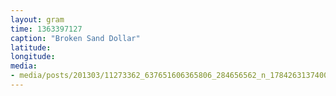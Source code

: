 ```yaml
---
layout: gram
time: 1363397127
caption: "Broken Sand Dollar"
latitude: 
longitude: 
media:
- media/posts/201303/11273362_637651606365806_284656562_n_17842631374000351.jpg
---
```


